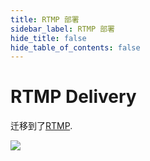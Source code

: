 ```yaml
---
title: RTMP 部署
sidebar_label: RTMP 部署
hide_title: false
hide_table_of_contents: false
---
```


# RTMP Delivery

迁移到了[RTMP](./rtmp.md).

![](https://ossrs.net/gif/v1/sls.gif?site=ossrs.io&path=/lts/doc/zh/v5/sample-rtmp)
